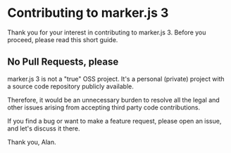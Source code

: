 # Contributing to marker.js 3

Thank you for your interest in contributing to marker.js 3. Before you proceed, please read this short guide.

## No Pull Requests, please
marker.js 3 is not a "true" OSS project. It's a personal (private) project with a source code repository publicly available.

Therefore, it would be an unnecessary burden to resolve all the legal and other issues arising from accepting third party code contributions.

If you find a bug or want to make a feature request, please open an issue, and let's discuss it there.

Thank you,
Alan.
